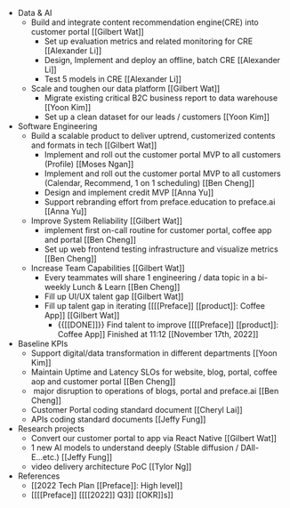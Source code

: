 - Data & AI
    - Build and integrate content recommendation engine(CRE) into customer portal [[Gilbert Wat]]
        - Set up evaluation metrics and related monitoring for CRE [[Alexander Li]]
        - Design, Implement and deploy an offline, batch CRE [[Alexander Li]]
        - Test 5 models in CRE [[Alexander Li]]
    - Scale and toughen our data platform [[Gilbert Wat]]
        - Migrate existing critical B2C business report to data warehouse  [[Yoon Kim]]
        - Set up a clean dataset for our leads / customers [[Yoon Kim]]
- Software Engineering
    - Build a scalable product to deliver uptrend, customerized contents and formats in tech [[Gilbert Wat]]
        - Implement and roll out the customer portal MVP to all customers (Profile) [[Moses Ngan]]
        - Implement and roll out the customer portal MVP to all customers (Calendar, Recommend, 1 on 1 scheduling) [[Ben Cheng]]
        - Design and implement credit MVP [[Anna Yu]]
        - Support rebranding effort from preface.education to preface.ai [[Anna Yu]]
    - Improve System Reliability [[Gilbert Wat]]
        - implement first on-call routine for customer portal, coffee app and portal [[Ben Cheng]]
        - Set up web frontend testing infrastructure and visualize metrics [[Ben Cheng]]
    - Increase Team Capabilities [[Gilbert Wat]]
        - Every teammates will share 1 engineering / data topic in a bi-weekly Lunch & Learn [[Ben Cheng]]
        - Fill up UI/UX talent gap [[Gilbert Wat]]
        - Fill up talent gap in iterating [[[[Preface]] [[product]]: Coffee App]] [[Gilbert Wat]]
            - {{[[DONE]]}}  Find talent to improve [[[[Preface]] [[product]]: Coffee App]] Finished at 11:12 [[November 17th, 2022]]
- Baseline KPIs
    - Support digital/data transformation in different departments [[Yoon Kim]]
    - Maintain Uptime and Latency SLOs for website, blog, portal, coffee aop and customer portal [[Ben Cheng]]
    -  major disruption to operations of blogs, portal and preface.ai [[Ben Cheng]]
    - Customer Portal coding standard document [[Cheryl Lai]]
    - APIs coding standard documents [[Jeffy Fung]]
- Research projects
    - Convert our customer portal to app via React Native [[Gilbert Wat]]
    - 1 new AI models to understand deeply (Stable diffusion / DAll-E...etc.) [[Jeffy Fung]]
    - video delivery architecture PoC [[Tylor Ng]]
- References
    - [[2022 Tech Plan [[Preface]]: High level]]
    - [[[[Preface]] [[[[2022]] Q3]] [[OKR]]s]]
